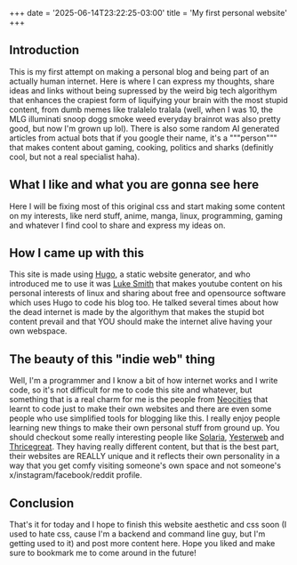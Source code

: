 +++
date = '2025-06-14T23:22:25-03:00'
title = 'My first personal website'
+++
## Introduction

This is my first attempt on making a personal blog and being part of an actually human internet. Here is where I can express my thoughts, share ideas and links without being supressed by the weird big tech algorithym that enhances the crapiest form of liquifying your brain with the most stupid content, from dumb memes like tralalelo tralala (well, when I was 10, the MLG illuminati snoop dogg smoke weed everyday brainrot was also pretty good, but now I'm grown up lol). There is also some random AI generated articles from actual bots that if you google their name, it's a """person""" that makes content about gaming, cooking, politics and sharks (definitly cool, but not a real specialist haha).

## What I like and what you are gonna see here
Here I will be fixing most of this original css and start making some content on my interests, like nerd stuff, anime, manga, linux, programming, gaming and whatever I find cool to share and express my ideas on.

## How I came up with this
This site is made using [Hugo](https://gohugo.io), a static website generator, and who introduced me to use it was [Luke Smith](https://lukesmith.xyz) that makes youtube content on his personal interests of linux and sharing about free and opensource software which uses Hugo to code his blog too. He talked several times about how the dead internet is made by the algorithym that makes the stupid bot content prevail and that YOU should make the internet alive having your own webspace.

## The beauty of this "indie web" thing
Well, I'm a programmer and I know a bit of how internet works and I write code, so it's not difficult for me to code this site and whatever, but something that is a real charm for me is the people from [Neocities](https://neocities.org) that learnt to code just to make their own websites and there are even some people who use simplified tools for blogging like this. I really enjoy people learning new things to make their own personal stuff from ground up. You should checkout some really interesting people like [Solaria](https://solaria.neocities.org), [Yesterweb](https://yesterweb.org) and [Thricegreat](https://thricegreat.neocities.org). They having really different content, but that is the best part, their websites are REALLY unique and it reflects their own personality in a way that you get comfy visiting someone's own space and not someone's x/instagram/facebook/reddit profile.

## Conclusion
That's it for today and I hope to finish this website aesthetic and css soon (I used to hate css, cause I'm a backend and command line guy, but I'm getting used to it) and post more content here. Hope you liked and make sure to bookmark me to come around in the future!
